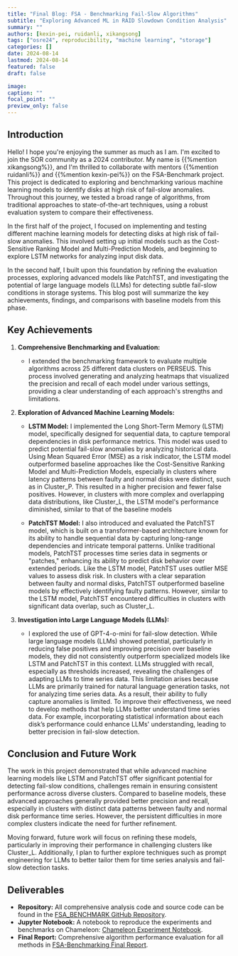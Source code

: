```yaml
---
title: "Final Blog: FSA - Benchmarking Fail-Slow Algorithms"
subtitle: "Exploring Advanced ML in RAID Slowdown Condition Analysis"
summary: ""
authors: [kexin-pei, ruidanli, xikangsong]
tags: ["osre24", reproducibility, "machine learning", "storage"]
categories: []
date: 2024-08-14
lastmod: 2024-08-14
featured: false
draft: false

image:
caption: ""
focal_point: ""
preview_only: false
---
```


## Introduction

Hello! I hope you're enjoying the summer as much as I am. I'm excited to join the SOR community as a 2024 contributor. My name is {{%mention xikangsong%}}, and I'm thrilled to collaborate with mentors {{%mention ruidanli%}} and {{%mention kexin-pei%}} on the FSA-Benchmark project. This project is dedicated to exploring and benchmarking various machine learning models to identify disks at high risk of fail-slow anomalies. Throughout this journey, we tested a broad range of algorithms, from traditional approaches to state-of-the-art techniques, using a robust evaluation system to compare their effectiveness.

In the first half of the project, I focused on implementing and testing different machine learning models for detecting disks at high risk of fail-slow anomalies. This involved setting up initial models such as the Cost-Sensitive Ranking Model and Multi-Prediction Models, and beginning to explore LSTM networks for analyzing input disk data.

In the second half, I built upon this foundation by refining the evaluation processes, exploring advanced models like PatchTST, and investigating the potential of large language models (LLMs) for detecting subtle fail-slow conditions in storage systems. This blog post will summarize the key achievements, findings, and comparisons with baseline models from this phase.

## Key Achievements

1. **Comprehensive Benchmarking and Evaluation:**
   - I extended the benchmarking framework to evaluate multiple algorithms across 25 different data clusters on PERSEUS. This process involved generating and analyzing heatmaps that visualized the precision and recall of each model under various settings, providing a clear understanding of each approach's strengths and limitations.

2. **Exploration of Advanced Machine Learning Models:**
   - **LSTM Model:** I implemented the Long Short-Term Memory (LSTM) model, specifically designed for sequential data, to capture temporal dependencies in disk performance metrics. This model was used to predict potential fail-slow anomalies by analyzing historical data. Using Mean Squared Error (MSE) as a risk indicator, the LSTM model outperformed baseline approaches like the Cost-Sensitive Ranking Model and Multi-Prediction Models, especially in clusters where latency patterns between faulty and normal disks were distinct, such as in Cluster_P. This resulted in a higher precision and fewer false positives. However, in clusters with more complex and overlapping data distributions, like Cluster_L, the LSTM model's performance diminished, similar to that of the baseline models

   - **PatchTST Model:** I also introduced and evaluated the PatchTST model, which is built on a transformer-based architecture known for its ability to handle sequential data by capturing long-range dependencies and intricate temporal patterns. Unlike traditional models, PatchTST processes time series data in segments or "patches," enhancing its ability to predict disk behavior over extended periods. Like the LSTM model, PatchTST uses outlier MSE values to assess disk risk. In clusters with a clear separation between faulty and normal disks, PatchTST outperformed baseline models by effectively identifying faulty patterns. However, similar to the LSTM model, PatchTST encountered difficulties in clusters with significant data overlap, such as Cluster_L.

3. **Investigation into Large Language Models (LLMs):**
   - I explored the use of GPT-4-o-mini for fail-slow detection. While large language models (LLMs) showed potential, particularly in reducing false positives and improving precision over baseline models, they did not consistently outperform specialized models like LSTM and PatchTST in this context. LLMs struggled with recall, especially as thresholds increased, revealing the challenges of adapting LLMs to time series data. This limitation arises because LLMs are primarily trained for natural language generation tasks, not for analyzing time series data. As a result, their ability to fully capture anomalies is limited. To improve their effectiveness, we need to develop methods that help LLMs better understand time series data. For example, incorporating statistical information about each disk’s performance could enhance LLMs' understanding, leading to better precision in fail-slow detection.
 
## Conclusion and Future Work

The work in this project demonstrated that while advanced machine learning models like LSTM and PatchTST offer significant potential for detecting fail-slow conditions, challenges remain in ensuring consistent performance across diverse clusters. Compared to baseline models, these advanced approaches generally provided better precision and recall, especially in clusters with distinct data patterns between faulty and normal disk performance time series. However, the persistent difficulties in more complex clusters indicate the need for further refinement.

Moving forward, future work will focus on refining these models, particularly in improving their performance in challenging clusters like Cluster_L. Additionally, I plan to further explore techniques such as prompt engineering for LLMs to better tailor them for time series analysis and fail-slow detection tasks.

## Deliverables

- **Repository:** All comprehensive analysis code and source code can be found in the [FSA_BENCHMARK GitHub Repository](https://github.com/songxikang/FSA_BENCHMARK).
- **Jupyter Notebook:** A notebook to reproduce the experiments and benchmarks on Chameleon: [Chameleon Experiment Notebook](https://chameleoncloud.org/experiment/share/585c1fc0-924c-4501-b143-ad6476339aa8).
- **Final Report:** Comprehensive algorithm performance evaluation for all methods in [FSA-Benchmarking Final Report](https://docs.google.com/document/d/1NONl23sXK-qE4Krx3JwG7gCrNiNmaaW1t4WVzMmomLQ/edit?usp=sharing).
